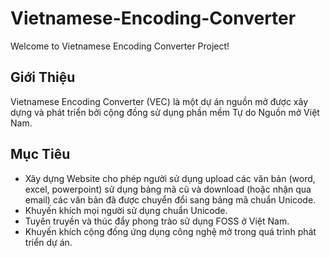 # Vietnamese-Encoding-Converter

Welcome to Vietnamese Encoding Converter Project! 

## Giới Thiệu

Vietnamese Encoding Converter (VEC) là một dự án nguồn mở được xây dựng và phát triển bởi cộng đồng sử dụng phần mềm Tự do Nguồn mở Việt Nam.

## Mục Tiêu

* Xây dựng Website cho phép người sử dụng upload các văn bản (word, excel, powerpoint) sử dụng bảng mã cũ và download (hoặc nhận qua email) các văn bản đã được chuyển đổi sang bảng mã chuẩn Unicode.
* Khuyến khích mọi người sử dụng chuẩn Unicode.
* Tuyên truyền và thúc đẩy phong trào sử dụng FOSS ở Việt Nam.
* Khuyến khích cộng đồng ứng dụng công nghệ mở trong quá trình phát triển dự án.


